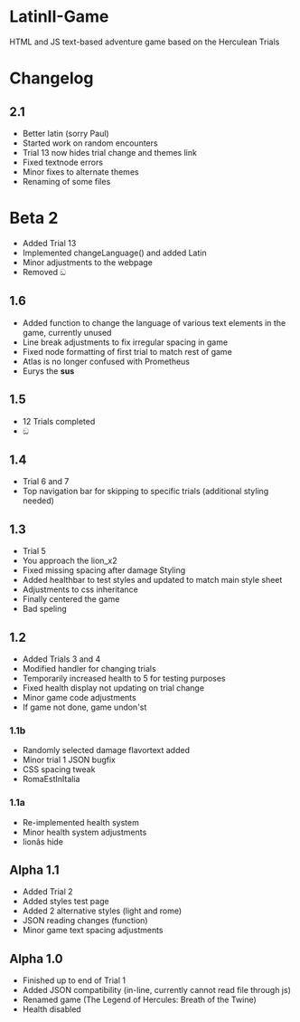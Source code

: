 # LatinII-Game
HTML and JS text-based adventure game based on the Herculean Trials

# Changelog

## 2.1
* Better latin (sorry Paul)
* Started work on random encounters
* Trial 13 now hides trial change and themes link
* Fixed textnode errors
* Minor fixes to alternate themes
* Renaming of some files

# Beta 2
* Added Trial 13
* Implemented changeLanguage() and added Latin
* Minor adjustments to the webpage
* Removed ඞ

## 1.6
* Added function to change the language of various text elements in the game, currently unused
* Line break adjustments to fix irregular spacing in game
* Fixed node formatting of first trial to match rest of game
* Atlas is no longer confused with Prometheus
* Eurys the **sus**

## 1.5
* 12 Trials completed
* ඞ

## 1.4
* Trial 6 and 7
* Top navigation bar for skipping to specific trials (additional styling needed)


## 1.3
* Trial 5
* You approach the lion_x2
* Fixed missing spacing after damage
Styling
* Added healthbar to test styles and updated to match main style sheet
* Adjustments to css inheritance
* Finally centered the game
* Bad speling

## 1.2
* Added Trials 3 and 4
* Modified handler for changing trials
* Temporarily increased health to 5 for testing purposes
* Fixed health display not updating on trial change
* Minor game code adjustments
* If game not done, game undon'st

### 1.1b
* Randomly selected damage flavortext added
* Minor trial 1 JSON bugfix
* CSS spacing tweak
* RomaEstInItalia

### 1.1a
* Re-implemented health system
* Minor health system adjustments
* lionâs hide

## Alpha 1.1
* Added Trial 2
* Added styles test page
* Added 2 alternative styles (light and rome)
* JSON reading changes (function)
* Minor game text spacing adjustments

## Alpha 1.0
* Finished up to end of Trial 1
* Added JSON compatibility (in-line, currently cannot read file through js)
* Renamed game (The Legend of Hercules: Breath of the Twine)
* Health disabled
